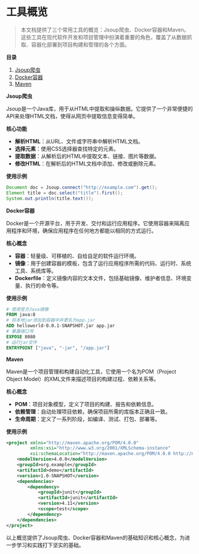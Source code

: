 # 工具概览

> 本文档提供了三个常用工具的概览：Jsoup爬虫、Docker容器和Maven。这些工具在现代软件开发和项目管理中扮演着重要的角色，覆盖了从数据抓取、容器化部署到项目构建和管理的各个方面。

**目录**

1. [Jsoup爬虫](工具/Jsoup爬虫)
2. [Docker容器](框架/docker)
3. [Maven](工具/maven)

**Jsoup爬虫**

Jsoup是一个Java库，用于从HTML中提取和操纵数据。它提供了一个非常便捷的API来处理HTML文档，使得从网页中提取信息变得简单。

**核心功能**

- **解析HTML**：从URL、文件或字符串中解析HTML文档。
- **选择元素**：使用CSS选择器查找特定的元素。
- **提取数据**：从解析后的HTML中提取文本、链接、图片等数据。
- **修改HTML**：在解析后的HTML文档中添加、修改或删除元素。

**使用示例**

```java
Document doc = Jsoup.connect("http://example.com").get();
Element title = doc.select("title").first();
System.out.println(title.text());
```

**Docker容器**

Docker是一个开源平台，用于开发、交付和运行应用程序。它使用容器来隔离应用程序和环境，确保应用程序在任何地方都能以相同的方式运行。

**核心概念**

- **容器**：轻量级、可移植的、自给自足的软件运行环境。
- **镜像**：用于创建容器的模板，包含了运行应用程序所需的代码、运行时、系统工具、系统库等。
- **Dockerfile**：定义镜像内容的文本文件，包括基础镜像、维护者信息、环境变量、执行的命令等。

**使用示例**

```dockerfile
# 使用官方Java镜像
FROM java:8
# 将本地jar添加到容器中并更名为app.jar
ADD helloworld-0.0.1-SNAPSHOT.jar app.jar
# 暴露端口号
EXPOSE 8080
# 运行jar文件
ENTRYPOINT ["java", "-jar", "/app.jar"]
```

**Maven**

Maven是一个项目管理和构建自动化工具，它使用一个名为POM（Project Object Model）的XML文件来描述项目的构建过程、依赖关系等。

**核心概念**

- **POM**：项目对象模型，定义了项目的构建、报告和依赖信息。
- **依赖管理**：自动处理项目依赖，确保项目所需的库版本正确且一致。
- **生命周期**：定义了一系列阶段，如编译、测试、打包、部署等。

**使用示例**

```xml
<project xmlns="http://maven.apache.org/POM/4.0.0"
         xmlns:xsi="http://www.w3.org/2001/XMLSchema-instance"
         xsi:schemaLocation="http://maven.apache.org/POM/4.0.0 http://maven.apache.org/xsd/maven-4.0.0.xsd">
    <modelVersion>4.0.0</modelVersion>
    <groupId>org.example</groupId>
    <artifactId>demo</artifactId>
    <version>1.0-SNAPSHOT</version>
    <dependencies>
        <dependency>
            <groupId>junit</groupId>
            <artifactId>junit</artifactId>
            <version>4.11</version>
            <scope>test</scope>
        </dependency>
    </dependencies>
</project>
```

以上概览提供了Jsoup爬虫、Docker容器和Maven的基础知识和核心概念，为进一步学习和实践打下坚实的基础。
